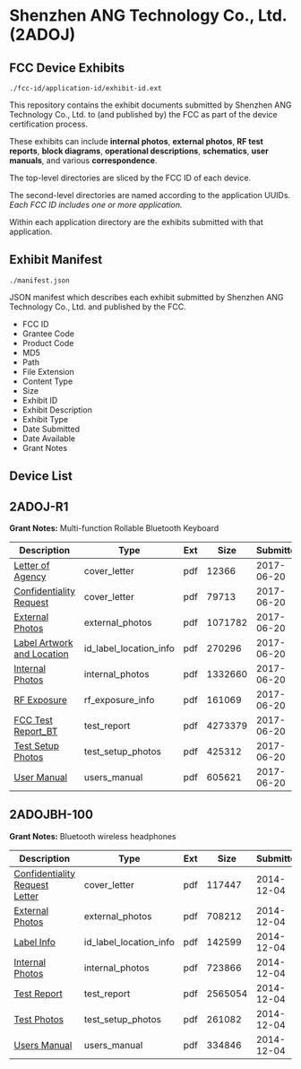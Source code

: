 # Shenzhen ANG Technology Co., Ltd. (2ADOJ)
## FCC Device Exhibits

```
./fcc-id/application-id/exhibit-id.ext
```

This repository contains the exhibit documents submitted by Shenzhen ANG Technology Co., Ltd. to (and published by) the FCC as part of the device certification process.

These exhibits can include **internal photos**, **external photos**, **RF test reports**, **block diagrams**, **operational descriptions**, **schematics**, **user manuals**, and various **correspondence**.

The top-level directories are sliced by the FCC ID of each device.

The second-level directories are named according to the application UUIDs. *Each FCC ID includes one or more application.*

Within each application directory are the exhibits submitted with that application. 

## Exhibit Manifest

```
./manifest.json
```

JSON manifest which describes each exhibit submitted by Shenzhen ANG Technology Co., Ltd. and published by the FCC.

- FCC ID
- Grantee Code
- Product Code
- MD5
- Path
- File Extension
- Content Type
- Size
- Exhibit ID
- Exhibit Description
- Exhibit Type
- Date Submitted
- Date Available
- Grant Notes

## Device List
## 2ADOJ-R1
**Grant Notes:** Multi-function Rollable Bluetooth Keyboard

| Description | Type | Ext | Size | Submitted | Available |
| ----------- | ---- | --- | ---- | --------- | --------- |
| [Letter of Agency](2ADOJ-R1/de3ea1582452b502af5db5d4e76d6d96/3431772.pdf) | cover_letter | pdf | 12366 | 2017-06-20 | 2017-06-20 |
| [Confidentiality Request](2ADOJ-R1/de3ea1582452b502af5db5d4e76d6d96/3431773.pdf) | cover_letter | pdf | 79713 | 2017-06-20 | 2017-06-20 |
| [External Photos](2ADOJ-R1/de3ea1582452b502af5db5d4e76d6d96/3431779.pdf) | external_photos | pdf | 1071782 | 2017-06-20 | 2017-06-20 |
| [Label Artwork and Location](2ADOJ-R1/de3ea1582452b502af5db5d4e76d6d96/3431781.pdf) | id_label_location_info | pdf | 270296 | 2017-06-20 | 2017-06-20 |
| [Internal Photos](2ADOJ-R1/de3ea1582452b502af5db5d4e76d6d96/3431780.pdf) | internal_photos | pdf | 1332660 | 2017-06-20 | 2017-06-20 |
| [RF Exposure](2ADOJ-R1/de3ea1582452b502af5db5d4e76d6d96/3431782.pdf) | rf_exposure_info | pdf | 161069 | 2017-06-20 | 2017-06-20 |
| [FCC Test Report_BT](2ADOJ-R1/de3ea1582452b502af5db5d4e76d6d96/3431777.pdf) | test_report | pdf | 4273379 | 2017-06-20 | 2017-06-20 |
| [Test Setup Photos](2ADOJ-R1/de3ea1582452b502af5db5d4e76d6d96/3431778.pdf) | test_setup_photos | pdf | 425312 | 2017-06-20 | 2017-06-20 |
| [User Manual](2ADOJ-R1/de3ea1582452b502af5db5d4e76d6d96/3431783.pdf) | users_manual | pdf | 605621 | 2017-06-20 | 2017-06-20 |
## 2ADOJBH-100
**Grant Notes:** Bluetooth wireless headphones

| Description | Type | Ext | Size | Submitted | Available |
| ----------- | ---- | --- | ---- | --------- | --------- |
| [Confidentiality Request Letter](2ADOJBH-100/06a875158713ab06d5ce8d540331762d/2463105.pdf) | cover_letter | pdf | 117447 | 2014-12-04 | 2014-12-04 |
| [External Photos](2ADOJBH-100/06a875158713ab06d5ce8d540331762d/2463106.pdf) | external_photos | pdf | 708212 | 2014-12-04 | 2014-12-04 |
| [Label Info](2ADOJBH-100/06a875158713ab06d5ce8d540331762d/2463107.pdf) | id_label_location_info | pdf | 142599 | 2014-12-04 | 2014-12-04 |
| [Internal Photos](2ADOJBH-100/06a875158713ab06d5ce8d540331762d/2463109.pdf) | internal_photos | pdf | 723866 | 2014-12-04 | 2014-12-04 |
| [Test Report](2ADOJBH-100/06a875158713ab06d5ce8d540331762d/2463108.pdf) | test_report | pdf | 2565054 | 2014-12-04 | 2014-12-04 |
| [Test Photos](2ADOJBH-100/06a875158713ab06d5ce8d540331762d/2463110.pdf) | test_setup_photos | pdf | 261082 | 2014-12-04 | 2014-12-04 |
| [Users Manual](2ADOJBH-100/06a875158713ab06d5ce8d540331762d/2463111.pdf) | users_manual | pdf | 334846 | 2014-12-04 | 2014-12-04 |
